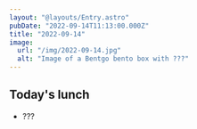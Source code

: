 ```yaml
---
layout: "@layouts/Entry.astro"
pubDate: "2022-09-14T11:13:00.000Z"
title: "2022-09-14"
image:
  url: "/img/2022-09-14.jpg"
  alt: "Image of a Bentgo bento box with ???"
---
```


## Today's lunch

- ???
